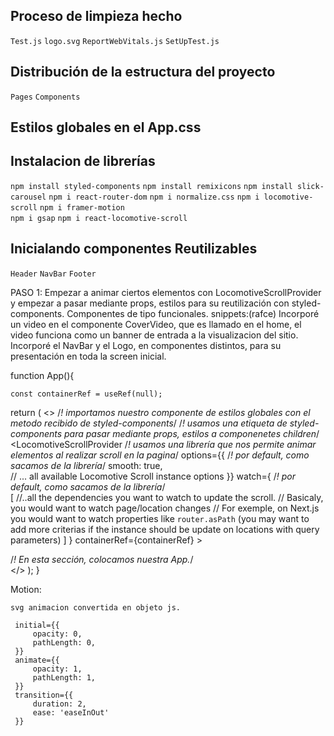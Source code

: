## Proceso de limpieza hecho 
`Test.js`
`logo.svg`
`ReportWebVitals.js`
`SetUpTest.js`

## Distribución de la estructura del proyecto
`Pages`
`Components`

## Estilos globales en el App.css

## Instalacion de librerías 
`npm install styled-components`
`npm install remixicons`
`npm install slick-carousel`
`npm i react-router-dom`
`npm i normalize.css` 
`npm i locomotive-scroll`
`npm i framer-motion`  
`npm i gsap`
`npm i react-locomotive-scroll`  

## Inicialando componentes Reutilizables
`Header`
`NavBar`
`Footer`


PASO 1:
Empezar a animar ciertos elementos con LocomotiveScrollProvider y empezar a pasar mediante props, estilos para su reutilización con styled-components.
Componentes de tipo funcionales. snippets:(rafce)
Incorporé un video en el componente CoverVideo, que es llamado en el home, el video funciona como un banner de entrada a la visualizacion del sitio.
Incorporé el NavBar y el Logo, en componentes distintos, para su presentación en toda la screen inicial.


function App(){

    const containerRef = useRef(null);

return (
    <>
      <GlobalStyles />                      /*! importamos nuestro componente de estilos globales con el metodo recibido de styled-components*/
      <ThemeProvider theme={dark} >         /*! usamos una etiqueta de styled-components para pasar mediante props, estilos a componenetes children*/
        <LocomotiveScrollProvider           /*! usamos una librería que nos permite animar elementos al realizar scroll en la pagina*/
          options={{                        /*! por default, como sacamos de la librería*/
              smooth: true,             
              // ... all available Locomotive Scroll instance options 
            }}
          watch={                            /*! por default, como sacamos de la librería*/                           
            [
              //..all the dependencies you want to watch to update the scroll.
              //  Basicaly, you would want to watch page/location changes
              //  For exemple, on Next.js you would want to watch properties like `router.asPath` (you may want to add more criterias if the instance should be update on locations with query parameters)
            ]
          }
          containerRef={containerRef}
        >
          <main data-scroll-container ref={containerRef}>
              <Home />                                  /*! En esta sección, colocamos nuestra App.*/  
          </main>
        </LocomotiveScrollProvider>
      </ThemeProvider>
    </>
  );
}


Motion: 

    svg animacion convertida en objeto js.

     initial={{
         opacity: 0,
         pathLength: 0,
     }}
     animate={{
         opacity: 1,
         pathLength: 1,
     }}
     transition={{
         duration: 2,
         ease: 'easeInOut'
     }}
